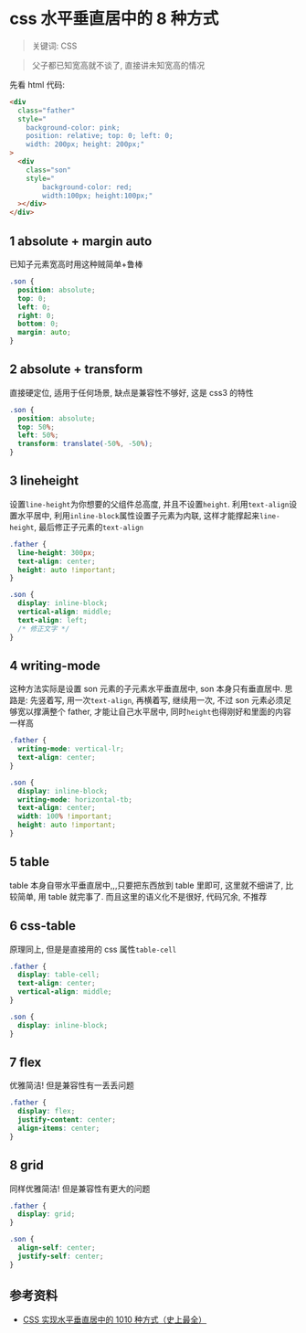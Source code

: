 # css 水平垂直居中的 8 种方式

> 关键词: CSS

> 父子都已知宽高就不谈了, 直接讲未知宽高的情况

先看 html 代码:

```html
<div
  class="father"
  style="
    background-color: pink;
    position: relative; top: 0; left: 0;
    width: 200px; height: 200px;"
>
  <div
    class="son"
    style="
        background-color: red;
        width:100px; height:100px;"
  ></div>
</div>
```

## 1 absolute + margin auto

已知子元素宽高时用这种贼简单+鲁棒

```css
.son {
  position: absolute;
  top: 0;
  left: 0;
  right: 0;
  bottom: 0;
  margin: auto;
}
```

## 2 absolute + transform

直接硬定位, 适用于任何场景, 缺点是兼容性不够好, 这是 css3 的特性

```css
.son {
  position: absolute;
  top: 50%;
  left: 50%;
  transform: translate(-50%, -50%);
}
```

## 3 lineheight

设置`line-height`为你想要的父组件总高度, 并且不设置`height`. 利用`text-align`设置水平居中, 利用`inline-block`属性设置子元素为内联, 这样才能撑起来`line-height`, 最后修正子元素的`text-align`

```css
.father {
  line-height: 300px;
  text-align: center;
  height: auto !important;
}

.son {
  display: inline-block;
  vertical-align: middle;
  text-align: left;
  /* 修正文字 */
}
```

## 4 writing-mode

这种方法实际是设置 son 元素的子元素水平垂直居中, son 本身只有垂直居中. 思路是: 先竖着写, 用一次`text-align`, 再横着写, 继续用一次, 不过 son 元素必须足够宽以撑满整个 father, 才能让自己水平居中, 同时`height`也得刚好和里面的内容一样高

```css
.father {
  writing-mode: vertical-lr;
  text-align: center;
}

.son {
  display: inline-block;
  writing-mode: horizontal-tb;
  text-align: center;
  width: 100% !important;
  height: auto !important;
}
```

## 5 table

table 本身自带水平垂直居中,,,只要把东西放到 table 里即可, 这里就不细讲了, 比较简单, 用 table 就完事了. 而且这里的语义化不是很好, 代码冗余, 不推荐

## 6 css-table

原理同上, 但是是直接用的 css 属性`table-cell`

```css
.father {
  display: table-cell;
  text-align: center;
  vertical-align: middle;
}

.son {
  display: inline-block;
}
```

## 7 flex

优雅简洁! 但是兼容性有一丢丢问题

```css
.father {
  display: flex;
  justify-content: center;
  align-items: center;
}
```

## 8 grid

同样优雅简洁! 但是兼容性有更大的问题

```css
.father {
  display: grid;
}

.son {
  align-self: center;
  justify-self: center;
}
```

## 参考资料

- [CSS 实现水平垂直居中的 1010 种方式（史上最全）](https://segmentfault.com/a/1190000016389031)

